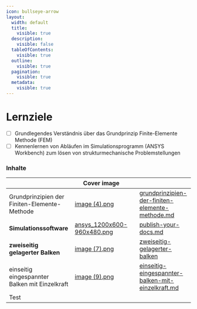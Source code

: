 ```yaml
---
icon: bullseye-arrow
layout:
  width: default
  title:
    visible: true
  description:
    visible: false
  tableOfContents:
    visible: true
  outline:
    visible: true
  pagination:
    visible: true
  metadata:
    visible: true
---
```


# Lernziele

* [ ] Grundlegendes Verständnis über das Grundprinzip Finite-Elemente Methode (FEM)
* [ ] Kennenlernen von Abläufen im Simulationsprogramm (ANSYS Workbench) zum lösen von strukturmechanische Problemstellungen

### Inhalte

<table data-view="cards"><thead><tr><th></th><th data-hidden data-card-cover data-type="image">Cover image</th><th data-hidden></th><th data-hidden data-card-target data-type="content-ref"></th></tr></thead><tbody><tr><td>Grundprinzipien der Finiten-Elemente-Methode</td><td><a href=".gitbook/assets/image (4).png">image (4).png</a></td><td></td><td><a href="grundlagen/grundprinzipien-der-finiten-elemente-methode.md">grundprinzipien-der-finiten-elemente-methode.md</a></td></tr><tr><td><strong>Simulationssoftware</strong></td><td><a href=".gitbook/assets/ansys_1200x600-960x480.png">ansys_1200x600-960x480.png</a></td><td></td><td><a href="grundlagen/publish-your-docs.md">publish-your-docs.md</a></td></tr><tr><td><strong>zweiseitig gelagerter Balken</strong></td><td><a href=".gitbook/assets/image (7).png">image (7).png</a></td><td></td><td><a href="vorzeigebeispiele/zweiseitig-gelagerter-balken/">zweiseitig-gelagerter-balken</a></td></tr><tr><td>einseitig eingespannter Balken mit Einzelkraft</td><td><a href=".gitbook/assets/image (9).png">image (9).png</a></td><td></td><td><a href="vorzeigebeispiele/einseitig-eingespannter-balken-mit-einzelkraft.md">einseitig-eingespannter-balken-mit-einzelkraft.md</a></td></tr><tr><td>Test</td><td></td><td></td><td></td></tr></tbody></table>


